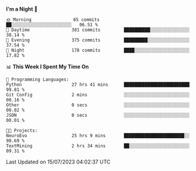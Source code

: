 <!--START_SECTION:waka-->
**I'm a Night 🦉** 

```text
🌞 Morning                65 commits          ██░░░░░░░░░░░░░░░░░░░░░░░   06.51 % 
🌆 Daytime                381 commits         ██████████░░░░░░░░░░░░░░░   38.14 % 
🌃 Evening                375 commits         █████████░░░░░░░░░░░░░░░░   37.54 % 
🌙 Night                  178 commits         ████░░░░░░░░░░░░░░░░░░░░░   17.82 % 
```


📊 **This Week I Spent My Time On** 

```text
💬 Programming Languages: 
Python                   27 hrs 41 mins      █████████████████████████   99.81 % 
Git Config               2 mins              ░░░░░░░░░░░░░░░░░░░░░░░░░   00.16 % 
Other                    0 secs              ░░░░░░░░░░░░░░░░░░░░░░░░░   00.02 % 
JSON                     0 secs              ░░░░░░░░░░░░░░░░░░░░░░░░░   00.01 % 

🐱‍💻 Projects: 
NeuroEvo                 25 hrs 9 mins       ███████████████████████░░   90.69 % 
TextMining               2 hrs 34 mins       ██░░░░░░░░░░░░░░░░░░░░░░░   09.31 % 
```


 Last Updated on 15/07/2023 04:02:37 UTC
<!--END_SECTION:waka-->
